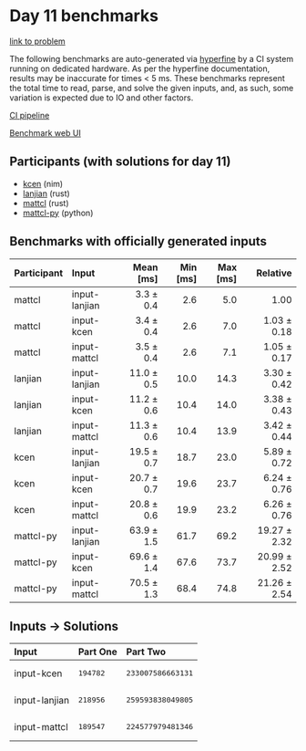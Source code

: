 # Day 11 benchmarks

[link to problem](https://adventofcode.com/2024/day/11)

The following benchmarks are auto-generated via
[hyperfine](https://github.com/sharkdp/hyperfine) by a CI system running on
dedicated hardware. As per the hyperfine documentation, results may be
inaccurate for times < 5 ms. These benchmarks represent the total time to read,
parse, and solve the given inputs, and, as such, some variation is expected due
to IO and other factors.

[CI pipeline](http://ci.papercode.net:8080/teams/main/pipelines/aoc2024)

[Benchmark web UI](https://aoc.ancalagon.black)


## Participants (with solutions for day 11)

- [kcen](https://github.com/kcen/aoc2024) (nim)
- [lanjian](https://github.com/lanjian/aoc-2024) (rust)
- [mattcl](https://github.com/mattcl/aoc2024) (rust)
- [mattcl-py](https://github.com/mattcl/aoc2024-py) (python)


## Benchmarks with officially generated inputs

| Participant | Input | Mean [ms] | Min [ms] | Max [ms] | Relative |
|:---|:---|---:|---:|---:|---:|
| mattcl | input-lanjian | 3.3 ± 0.4 | 2.6 | 5.0 | 1.00 |
| mattcl | input-kcen | 3.4 ± 0.4 | 2.6 | 7.0 | 1.03 ± 0.18 |
| mattcl | input-mattcl | 3.5 ± 0.4 | 2.6 | 7.1 | 1.05 ± 0.17 |
| lanjian | input-lanjian | 11.0 ± 0.5 | 10.0 | 14.3 | 3.30 ± 0.42 |
| lanjian | input-kcen | 11.2 ± 0.6 | 10.4 | 14.0 | 3.38 ± 0.43 |
| lanjian | input-mattcl | 11.3 ± 0.6 | 10.4 | 13.9 | 3.42 ± 0.44 |
| kcen | input-lanjian | 19.5 ± 0.7 | 18.7 | 23.0 | 5.89 ± 0.72 |
| kcen | input-kcen | 20.7 ± 0.7 | 19.6 | 23.7 | 6.24 ± 0.76 |
| kcen | input-mattcl | 20.8 ± 0.6 | 19.9 | 23.2 | 6.26 ± 0.76 |
| mattcl-py | input-lanjian | 63.9 ± 1.5 | 61.7 | 69.2 | 19.27 ± 2.32 |
| mattcl-py | input-kcen | 69.6 ± 1.4 | 67.6 | 73.7 | 20.99 ± 2.52 |
| mattcl-py | input-mattcl | 70.5 ± 1.3 | 68.4 | 74.8 | 21.26 ± 2.54 |


## Inputs -> Solutions

| Input | Part One | Part Two |
|:---|:---|:---|
|input-kcen|<pre>194782</pre>|<pre>233007586663131</pre>|
|input-lanjian|<pre>218956</pre>|<pre>259593838049805</pre>|
|input-mattcl|<pre>189547</pre>|<pre>224577979481346</pre>|
